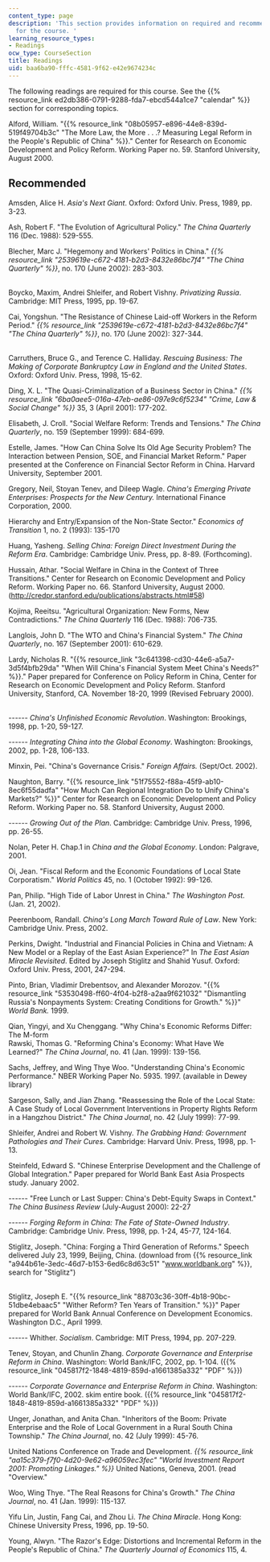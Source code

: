 ```yaml
---
content_type: page
description: 'This section provides information on required and recommended readings
  for the course. '
learning_resource_types:
- Readings
ocw_type: CourseSection
title: Readings
uid: baa6ba90-fffc-4581-9f62-e42e9674234c
---
```


The following readings are required for this course. See the {{% resource_link ed2db386-0791-9288-fda7-ebcd544a1ce7 "calendar" %}} section for corresponding topics.

Alford, William. "{{% resource_link "08b05957-e896-44e8-839d-519f49704b3c" "The More Law, the More . . .? Measuring Legal Reform in the People's Republic of China" %}}." Center for Research on Economic Development and Policy Reform. Working Paper no. 59. Stanford University, August 2000.

Recommended
-----------

Amsden, Alice H. _Asia's Next Giant_. Oxford: Oxford Univ. Press, 1989, pp. 3-23.

Ash, Robert F. "The Evolution of Agricultural Policy." _The China Quarterly_ 116 (Dec. 1988): 529-555.

Blecher, Marc J. "Hegemony and Workers' Politics in China." _{{% resource_link "2539619e-c672-4181-b2d3-8432e86bc7f4" "The China Quarterly" %}}_, no. 170 (June 2002): 283-303.  
 

Boycko, Maxim, Andrei Shleifer, and Robert Vishny. _Privatizing Russia_. Cambridge: MIT Press, 1995, pp. 19-67.

Cai, Yongshun. "The Resistance of Chinese Laid-off Workers in the Reform Period." _{{% resource_link "2539619e-c672-4181-b2d3-8432e86bc7f4" "The China Quarterly" %}}_, no. 170 (June 2002): 327-344.  
 

Carruthers, Bruce G., and Terence C. Halliday. _Rescuing Business: The Making of Corporate Bankruptcy Law in England and the United States_. Oxford: Oxford Univ. Press, 1998, 15-62.

Ding, X. L. "The Quasi-Criminalization of a Business Sector in China." _{{% resource_link "6ba0aee5-016a-47eb-ae86-097e9c6f5234" "Crime, Law & Social Change" %}}_ 35, 3 (April 2001): 177-202.

Elisabeth, J. Croll. "Social Welfare Reform: Trends and Tensions." _The China Quarterly_, no. 159 (September 1999): 684-699.

Estelle, James. "How Can China Solve Its Old Age Security Problem? The Interaction between Pension, SOE, and Financial Market Reform." Paper presented at the Conference on Financial Sector Reform in China. Harvard University, September 2001.

Gregory, Neil, Stoyan Tenev, and Dileep Wagle. _China's Emerging Private Enterprises: Prospects for the New Century._ International Finance Corporation, 2000.

Hierarchy and Entry/Expansion of the Non-State Sector." _Economics of Transition_ 1, no. 2 (1993): 135-170

Huang, Yasheng. _Selling China: Foreign Direct Investment During the Reform Era_. Cambridge: Cambridge Univ. Press, pp. 8-89. (Forthcoming).

Hussain, Athar. "Social Welfare in China in the Context of Three Transitions." Center for Research on Economic Development and Policy Reform. Working Paper no. 66. Stanford University, August 2000. (http://credpr.stanford.edu/publications/abstracts.html#58)

Kojima, Reeitsu. "Agricultural Organization: New Forms, New Contradictions." _The China Quarterly_ 116 (Dec. 1988): 706-735.

Langlois, John D. "The WTO and China's Financial System." _The China Quarterly_, no. 167 (September 2001): 610-629.

Lardy, Nicholas R. "{{% resource_link "3c641398-cd30-44e6-a5a7-3d5f4bfb29da" "When Will China's Financial System Meet China's Needs?" %}}." Paper prepared for Conference on Policy Reform in China, Center for Research on Economic Development and Policy Reform. Stanford University, Stanford, CA. November 18-20, 1999 (Revised February 2000).  
 

\------ _China's Unfinished Economic Revolution_. Washington: Brookings, 1998, pp. 1-20, 59-127.

\------ _Integrating China into the Global Economy_. Washington: Brookings, 2002, pp. 1-28, 106-133.

Minxin, Pei. "China's Governance Crisis." _Foreign Affairs._ (Sept/Oct. 2002).

Naughton, Barry. "{{% resource_link "51f75552-f88a-45f9-ab10-8ec6f55dadfa" "How Much Can Regional Integration Do to Unify China's Markets?" %}}" Center for Research on Economic Development and Policy Reform. Working Paper no. 58. Stanford University, August 2000.

\------ _Growing Out of the Plan_. Cambridge: Cambridge Univ. Press, 1996, pp. 26-55.

Nolan, Peter H. Chap.1 in _China and the Global Economy_. London: Palgrave, 2001.

Oi, Jean. "Fiscal Reform and the Economic Foundations of Local State Corporatism." _World Politics_ 45, no. 1 (October 1992): 99-126.

Pan, Philip. "High Tide of Labor Unrest in China." _The Washington Post._ (Jan. 21, 2002).

Peerenboom, Randall. _China's Long March Toward Rule of Law_. New York: Cambridge Univ. Press, 2002.

Perkins, Dwight. "Industrial and Financial Policies in China and Vietnam: A New Model or a Replay of the East Asian Experience?" In _The East Asian Miracle Revisited_. Edited by Joseph Stiglitz and Shahid Yusuf. Oxford: Oxford Univ. Press, 2001, 247-294.

Pinto, Brian, Vladimir Drebentsov, and Alexander Morozov. "{{% resource_link "53530498-ff60-4f04-b2f8-a2aa9f621032" "Dismantling Russia's Nonpayments System: Creating Conditions for Growth." %}}" _World Bank._ 1999.

Qian, Yingyi, and Xu Chenggang. "Why China's Economic Reforms Differ: The M-form  
Rawski, Thomas G. "Reforming China's Economy: What Have We Learned?" _The China Journal_, no. 41 (Jan. 1999): 139-156.

Sachs, Jeffrey, and Wing Thye Woo. "Understanding China's Economic Performance." NBER Working Paper No. 5935. 1997. (available in Dewey library)

Sargeson, Sally, and Jian Zhang. "Reassessing the Role of the Local State: A Case Study of Local Government Interventions in Property Rights Reform in a Hangzhou District." _The China Journal_, no. 42 (July 1999): 77-99.

Shleifer, Andrei and Robert W. Vishny. _The Grabbing Hand: Government Pathologies and Their Cures_. Cambridge: Harvard Univ. Press, 1998, pp. 1-13.

Steinfeld, Edward S. "Chinese Enterprise Development and the Challenge of Global Integration." Paper prepared for World Bank East Asia Prospects study. January 2002.

\------ "Free Lunch or Last Supper: China's Debt-Equity Swaps in Context." _The China Business Review_ (July-August 2000): 22-27

\------ _Forging Reform in China: The Fate of State-Owned Industry_. Cambridge: Cambridge Univ. Press, 1998, pp. 1-24, 45-77, 124-164.

Stiglitz, Joseph. "China: Forging a Third Generation of Reforms." Speech delivered July 23, 1999, Beijing, China. (download from {{% resource_link "a944b61e-3edc-46d7-b153-6ed6c8d63c51" "www.worldbank.org" %}}, search for "Stiglitz")  
 

Stiglitz, Joseph E. "{{% resource_link "88703c36-30ff-4b18-90bc-51dbe4ebaac5" "Wither Reform? Ten Years of Transition." %}}" Paper prepared for World Bank Annual Conference on Development Economics. Washington D.C., April 1999.

\------ Whither. _Socialism_. Cambridge: MIT Press, 1994, pp. 207-229.

Tenev, Stoyan, and Chunlin Zhang. _Corporate Governance and Enterprise Reform in China_. Washington: World Bank/IFC, 2002, pp. 1-104. ({{% resource_link "045817f2-1848-4819-859d-a1661385a332" "PDF" %}})

\------ _Corporate Governance and Enterprise Reform in China_. Washington: World Bank/IFC, 2002. skim entire book. ({{% resource_link "045817f2-1848-4819-859d-a1661385a332" "PDF" %}})

Unger, Jonathan, and Anita Chan. "Inheritors of the Boom: Private Enterprise and the Role of Local Government in a Rural South China Township." _The China Journal_, no. 42 (July 1999): 45-76.

United Nations Conference on Trade and Development. _{{% resource_link "aa15c379-f7f0-4d20-9e62-a96059ec3fec" "World Investment Report 2001: Promoting Linkages." %}}_ United Nations, Geneva, 2001. (read "Overview."

Woo, Wing Thye. "The Real Reasons for China's Growth." _The China Journal_, no. 41 (Jan. 1999): 115-137.

Yifu Lin, Justin, Fang Cai, and Zhou Li. _The China Miracle_. Hong Kong: Chinese University Press, 1996, pp. 19-50.

Young, Alwyn. "The Razor's Edge: Distortions and Incremental Reform in the People's Republic of China." _The Quarterly Journal of Economics_ 115, 4.